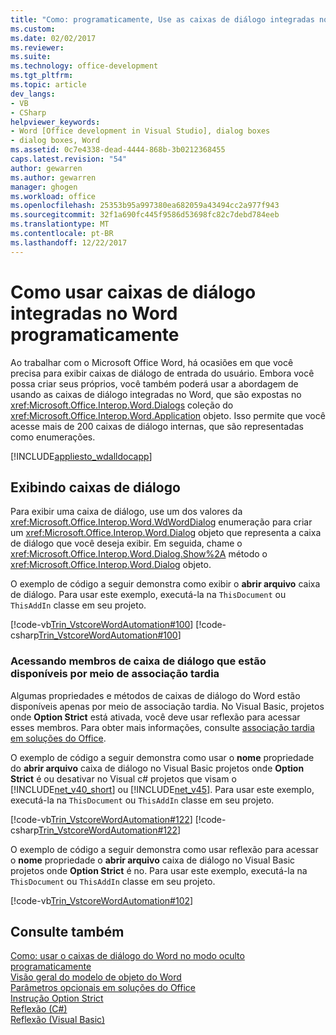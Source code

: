 ```yaml
---
title: "Como: programaticamente, Use as caixas de diálogo integradas no Word | Microsoft Docs"
ms.custom: 
ms.date: 02/02/2017
ms.reviewer: 
ms.suite: 
ms.technology: office-development
ms.tgt_pltfrm: 
ms.topic: article
dev_langs:
- VB
- CSharp
helpviewer_keywords:
- Word [Office development in Visual Studio], dialog boxes
- dialog boxes, Word
ms.assetid: 0c7e4338-dead-4444-868b-3b0212368455
caps.latest.revision: "54"
author: gewarren
ms.author: gewarren
manager: ghogen
ms.workload: office
ms.openlocfilehash: 25353b95a997380ea682059a43494cc2a977f943
ms.sourcegitcommit: 32f1a690fc445f9586d53698fc82c7debd784eeb
ms.translationtype: MT
ms.contentlocale: pt-BR
ms.lasthandoff: 12/22/2017
---
```

# <a name="how-to-programmatically-use-built-in-dialog-boxes-in-word"></a>Como usar caixas de diálogo integradas no Word programaticamente
  Ao trabalhar com o Microsoft Office Word, há ocasiões em que você precisa para exibir caixas de diálogo de entrada do usuário. Embora você possa criar seus próprios, você também poderá usar a abordagem de usando as caixas de diálogo integradas no Word, que são expostas no <xref:Microsoft.Office.Interop.Word.Dialogs> coleção do <xref:Microsoft.Office.Interop.Word.Application> objeto. Isso permite que você acesse mais de 200 caixas de diálogo internas, que são representadas como enumerações.  
  
 [!INCLUDE[appliesto_wdalldocapp](../vsto/includes/appliesto-wdalldocapp-md.md)]  
  
## <a name="displaying-dialog-boxes"></a>Exibindo caixas de diálogo  
 Para exibir uma caixa de diálogo, use um dos valores da <xref:Microsoft.Office.Interop.Word.WdWordDialog> enumeração para criar um <xref:Microsoft.Office.Interop.Word.Dialog> objeto que representa a caixa de diálogo que você deseja exibir. Em seguida, chame o <xref:Microsoft.Office.Interop.Word.Dialog.Show%2A> método o <xref:Microsoft.Office.Interop.Word.Dialog> objeto.  
  
 O exemplo de código a seguir demonstra como exibir o **abrir arquivo** caixa de diálogo. Para usar este exemplo, executá-la na `ThisDocument` ou `ThisAddIn` classe em seu projeto.  
  
 [!code-vb[Trin_VstcoreWordAutomation#100](../vsto/codesnippet/VisualBasic/Trin_VstcoreWordAutomationVB/ThisDocument.vb#100)]
 [!code-csharp[Trin_VstcoreWordAutomation#100](../vsto/codesnippet/CSharp/Trin_VstcoreWordAutomationCS/ThisDocument.cs#100)]  
  
### <a name="accessing-dialog-box-members-that-are-available-through-late-binding"></a>Acessando membros de caixa de diálogo que estão disponíveis por meio de associação tardia  
 Algumas propriedades e métodos de caixas de diálogo do Word estão disponíveis apenas por meio de associação tardia. No Visual Basic, projetos onde **Option Strict** está ativada, você deve usar reflexão para acessar esses membros. Para obter mais informações, consulte [associação tardia em soluções do Office](../vsto/late-binding-in-office-solutions.md).  
  
 O exemplo de código a seguir demonstra como usar o **nome** propriedade do **abrir arquivo** caixa de diálogo no Visual Basic projetos onde **Option Strict** é ou desativar no Visual c# projetos que visam o [!INCLUDE[net_v40_short](../sharepoint/includes/net-v40-short-md.md)] ou [!INCLUDE[net_v45](../vsto/includes/net-v45-md.md)]. Para usar este exemplo, executá-la na `ThisDocument` ou `ThisAddIn` classe em seu projeto.  
  
 [!code-vb[Trin_VstcoreWordAutomation#122](../vsto/codesnippet/VisualBasic/Trin_VstcoreWordAutomationVB/ThisDocument.vb#122)]
 [!code-csharp[Trin_VstcoreWordAutomation#122](../vsto/codesnippet/CSharp/Trin_VstcoreWordAutomationCS/ThisDocument.cs#122)]  
  
 O exemplo de código a seguir demonstra como usar reflexão para acessar o **nome** propriedade o **abrir arquivo** caixa de diálogo no Visual Basic projetos onde **Option Strict** é no. Para usar este exemplo, executá-la na `ThisDocument` ou `ThisAddIn` classe em seu projeto.  
  
 [!code-vb[Trin_VstcoreWordAutomation#102](../vsto/codesnippet/VisualBasic/Trin_VstcoreWordAutomationVB/ThisDocument.vb#102)]  
  
## <a name="see-also"></a>Consulte também  
 [Como: usar o caixas de diálogo do Word no modo oculto programaticamente](../vsto/how-to-programmatically-use-word-dialog-boxes-in-hidden-mode.md)   
 [Visão geral do modelo de objeto do Word](../vsto/word-object-model-overview.md)   
 [Parâmetros opcionais em soluções do Office](../vsto/optional-parameters-in-office-solutions.md)   
 [Instrução Option Strict](/dotnet/visual-basic/language-reference/statements/option-strict-statement)   
 [Reflexão (C#)](/dotnet/csharp/programming-guide/concepts/reflection)  
 [Reflexão (Visual Basic)](/dotnet/visual-basic/programming-guide/concepts/reflection)  
  
  